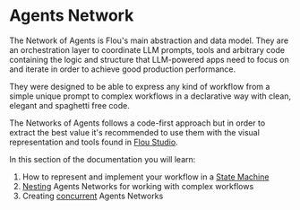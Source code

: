 # Agents Network

The Network of Agents is Flou's main abstraction and data model. They are an
orchestration layer to coordinate LLM prompts, tools and arbitrary code
containing the logic and structure that LLM-powered apps need to focus on and
iterate in order to achieve good production performance.

They were designed to be able to express any kind of workflow from a simple
unique prompt to complex workflows in a declarative way with clean, elegant and
spaghetti free code.

The Networks of Agents follows a code-first approach but in order to extract the
best value it's recommended to use them with the visual representation and tools
found in [Flou Studio](../studio/index.md).

In this section of the documentation you will learn:

1. How to represent and implement your workflow in a [State
Machine](states-machines.md)
1. [Nesting](nesting.md) Agents Networks for working with complex workflows
1. Creating [concurrent](concurrency.md) Agents Networks

